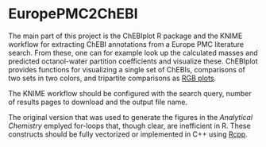 # EuropePMC2ChEBI
The main part of this project is the ChEBIplot R package and the KNIME workflow for extracting ChEBI annotations from a Europe PMC literature search. From these, one can for example look up the calculated masses and predicted octanol-water partition coefficients and visualize these. ChEBIplot provides functions for visualizing a single set of ChEBIs, comparisons of two sets in two colors, and tripartite comparisons as [RGB plots](https://journals.plos.org/plosone/article?id=10.1371/journal.pone.0102903).

The KNIME workflow should be configured with the search query, number of results pages to download and the output file name.

The original version that was used to generate the figures in the *Analytical Chemistry* emplyed for-loops that, though clear, are inefficient in R. These constructs should be fully vectorized or implemented in C++ using [Rcpp](http://www.rcpp.org/cpp "Rcpp's homepage").
